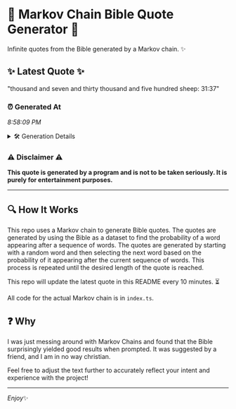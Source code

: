 # 📖 Markov Chain Bible Quote Generator 📖

Infinite quotes from the Bible generated by a Markov chain. ✨

## ✨ Latest Quote ✨
"thousand and seven and thirty thousand and five hundred sheep: 31:37"

### ⏰ Generated At
*8:58:09 PM*

<details>
    <summary>🛠️ Generation Details</summary>
    <p>
        <strong>🌱 Seed:</strong> thousand<br>
        <strong>🔄 Iterations:</strong> 10<br>
        <strong>📜 Context History:</strong><br>[ thousand ]: and<br>[ thousand, and ]: seven<br>[ thousand, and, seven ]: and<br>[ thousand, and, seven, and ]: thirty<br>[ thousand, and, seven, and, thirty ]: thousand<br>[ thousand, and, seven, and, thirty, thousand ]: and<br>[ and, seven, and, thirty, thousand, and ]: five<br>[ seven, and, thirty, thousand, and, five ]: hundred<br>[ and, thirty, thousand, and, five, hundred ]: sheep:<br>[ thirty, thousand, and, five, hundred, sheep: ]: 31:37<br>
    </p>
</details>

### ⚠️ Disclaimer ⚠️
**This quote is generated by a program and is not to be taken seriously. It is purely for entertainment purposes.**

---

## 🔍 How It Works

This repo uses a Markov chain to generate Bible quotes. The quotes are generated by using the Bible as a dataset to find the probability of a word appearing after a sequence of words. The quotes are generated by starting with a random word and then selecting the next word based on the probability of it appearing after the current sequence of words. This process is repeated until the desired length of the quote is reached.

This repo will update the latest quote in this README every 10 minutes. ⏳

All code for the actual Markov chain is in `index.ts`.

## ❓ Why

I was just messing around with Markov Chains and found that the Bible surprisingly yielded good results when prompted. 
It was suggested by a friend, and I am in no way christian.

Feel free to adjust the text further to accurately reflect your intent and experience with the project!

---

*Enjoy*✨
